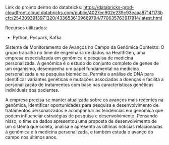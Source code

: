 Link do projeto dentro do databricks: https://databricks-prod-cloudfront.cloud.databricks.com/public/4027ec902e239c93eaaa8714f173bcfc/2543093913971320/4336536109669794/770635763917914/latest.html

Recursos utilizados:
- Python, Pyspark, Kafka

Sistema de Monitoramento de Avanços no Campo da Genômica
Contexto:
O grupo trabalha no time de engenharia de dados na HealthGen, uma empresa especializada em genômica e pesquisa de medicina personalizada. A genômica é o estudo do conjunto completo de genes de um organismo, desempenha um papel fundamental na medicina personalizada e na pesquisa biomédica. Permite a análise do DNA para identificar variantes genéticas e mutações associadas a doenças e facilita a personalização de tratamentos com base nas características genéticas individuais dos pacientes.

A empresa precisa se manter atualizada sobre os avanços mais recentes na genômica, identificar oportunidades para pesquisa e desenvolvimento de tratamentos personalizados e acompanhar as tendências em genômica que podem influenciar estratégias de pesquisa e desenvolvimento. Pensando nisso, o time de dados apresentou uma proposta de desenvolvimento de um sistema que coleta, analisa e apresenta as últimas notícias relacionadas à genômica e à medicina personalizada, e também estuda o avanço do campo nos últimos anos.
